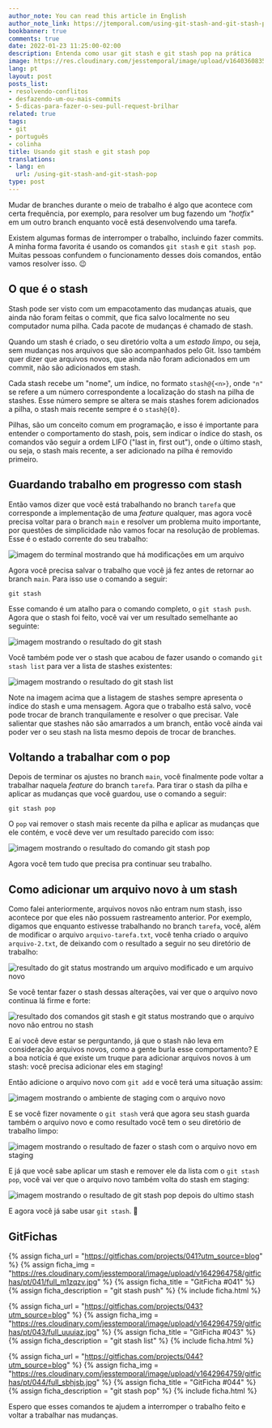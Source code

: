 ```yaml
---
author_note: You can read this article in English
author_note_link: https://jtemporal.com/using-git-stash-and-git-stash-pop
bookbanner: true
comments: true
date: 2022-01-23 11:25:00-02:00
description: Entenda como usar git stash e git stash pop na prática
image: https://res.cloudinary.com/jesstemporal/image/upload/v1640360835/covers/colinha_igmf4s.png
lang: pt
layout: post
posts_list:
- resolvendo-conflitos
- desfazendo-um-ou-mais-commits
- 5-dicas-para-fazer-o-seu-pull-request-brilhar
related: true
tags:
- git
- português
- colinha
title: Usando git stash e git stash pop
translations:
- lang: en
  url: /using-git-stash-and-git-stash-pop
type: post
---
```


Mudar de branches durante o meio de trabalho é algo que acontece com certa frequência, por exemplo, para resolver um bug fazendo um _"hotfix"_ em um outro branch enquanto você está desenvolvendo uma tarefa.

Existem algumas formas de interromper o trabalho, incluindo fazer commits. A minha forma favorita é usando os comandos `git stash` e `git stash pop`. Muitas pessoas confundem o funcionamento desses dois comandos, então vamos resolver isso. 😉

## O que é o stash

Stash pode ser visto com um empacotamento das mudanças atuais, que ainda não foram feitas o commit, que fica salvo localmente no seu computador numa pilha. Cada pacote de mudanças é chamado de stash.

Quando um stash é criado, o seu diretório volta a um _estado limpo_, ou seja, sem mudanças nos arquivos que são acompanhados pelo Git. Isso também quer dizer que arquivos novos, que ainda não foram adicionados em um commit, não são adicionados em stash.

Cada stash recebe um "nome", um índice, no formato `stash@{<n>}`, onde `"n"` se refere a um número correspondente a localização do stash na pilha de stashes. Esse número sempre se altera se mais stashes forem adicionados a pilha, o stash mais recente sempre é o `stash@{0}`.

Pilhas, são um conceito comum em programação, e isso é importante para entender o comportamento do stash, pois, sem indicar o índice do stash, os comandos vão seguir a ordem LIFO ("last in, first out"), onde o último stash, ou seja, o stash mais recente, a ser adicionado na pilha é removido primeiro.

## Guardando trabalho em progresso com stash

Então vamos dizer que você está trabalhando no branch `tarefa` que corresponde a implementação de uma _feature_ qualquer, mas agora você precisa voltar para o branch `main` e resolver um problema muito importante, por questões de simplicidade não vamos focar na resolução de problemas. Esse é o estado corrente do seu trabalho:

![imagem do terminal mostrando que há modificações em um arquivo](https://res.cloudinary.com/jesstemporal/image/upload/v1642978865/git-stash/git-status-trabalho-em-adamento_xueuh5.png)

Agora você precisa salvar o trabalho que você já fez antes de retornar ao branch `main`. Para isso use o comando a seguir:

```console
git stash
```

Esse comando é um atalho para o comando completo, o `git stash push`. Agora que o stash foi feito, você vai ver um resultado semelhante ao seguinte:

![imagem mostrando o resultado do git stash](https://res.cloudinary.com/jesstemporal/image/upload/v1642978866/git-stash/resultado-comando-git-stash_p1e7cy.png)

Você também pode ver o stash que acabou de fazer usando o comando `git stash list` para ver a lista de stashes existentes:

![imagem mostrando o resultado do git stash list](https://res.cloudinary.com/jesstemporal/image/upload/v1642978866/git-stash/resultado-comando-git-stash-list_l1we2r.png)

Note na imagem acima que a listagem de stashes sempre apresenta o índice do stash e uma mensagem. Agora que o trabalho está salvo, você pode trocar de branch tranquilamente e resolver o que precisar. Vale salientar que stashes não são amarrados a um branch, então você ainda vai poder ver o seu stash na lista mesmo depois de trocar de branches.

## Voltando a trabalhar com o pop

Depois de terminar os ajustes no branch `main`, você finalmente pode voltar a trabalhar naquela _feature_ do branch `tarefa`. Para tirar o stash da pilha e aplicar as mudanças que você guardou, use o comando a seguir:

```console
git stash pop
```

O `pop` vai remover o stash mais recente da pilha e aplicar as mudanças que ele contém, e você deve ver um resultado parecido com isso:

![imagem mostrando o resultado do comando git stash pop](https://res.cloudinary.com/jesstemporal/image/upload/v1642978866/git-stash/resutlado-comando-git-stash-pop_x2jzwj.png)

Agora você tem tudo que precisa pra continuar seu trabalho.

## Como adicionar um arquivo novo à um stash

Como falei anteriormente, arquivos novos não entram num stash, isso acontece por que eles não possuem rastreamento anterior. Por exemplo, digamos que enquanto estivesse trabalhando no branch `tarefa`, você, além de modificar o arquivo `arquivo-tarefa.txt`, você tenha criado o arquivo `arquivo-2.txt`, de deixando com o resultado a seguir no seu diretório de trabalho:

![resultado do git status mostrando um arquivo modificado e um arquivo novo](https://res.cloudinary.com/jesstemporal/image/upload/v1642978866/git-stash/git-status-trabalho-em-adamento-arquivo-novo_sjrj2c.png)

Se você tentar fazer o stash dessas alterações, vai ver que o arquivo novo continua lá firme e forte:

![resultado dos comandos git stash e git status mostrando que o arquivo novo não entrou no stash](https://res.cloudinary.com/jesstemporal/image/upload/v1642978866/git-stash/git-stash-falha-adiocionar-arquivo-novo_fhd9yy.png)

E aí você deve estar se perguntando, já que o stash não leva em consideração arquivos novos, como a gente burla esse comportamento? E a boa notícia é que existe um truque para adicionar arquivos novos à um stash: você precisa adicionar eles em staging!

Então adicione o arquivo novo com `git add` e você terá uma situação assim:

![imagem mostrando o ambiente de staging com o arquivo novo](https://res.cloudinary.com/jesstemporal/image/upload/v1642979696/git-stash/resultado-adicionar-o-arquivo-novo-em-staging_v5mpo3.png)

E se você fizer novamente o `git stash` verá que agora seu stash guarda também o arquivo novo e como resultado você tem o seu diretório de trabalho limpo:

![imagem mostrando o resultado de fazer o stash com o arquivo novo em staging](https://res.cloudinary.com/jesstemporal/image/upload/v1642979695/git-stash/resultado-stash-salvando-tambem-o-arquivo-novo_rigmpz.png)

E já que você sabe aplicar um stash e remover ele da lista com o `git stash pop`, você vai ver que o arquivo novo também volta do stash em staging:

![imagem mostrando o resultado de git stash pop depois do ultimo stash](https://res.cloudinary.com/jesstemporal/image/upload/v1642980009/git-stash/resultado-git-stash-pop-com-arquivo-novo-em-staging_utlsqy.png)

E agora você já sabe usar `git stash`. 🎉

## GitFichas

{% assign ficha_url = "https://gitfichas.com/projects/041?utm_source=blog" %}
{% assign ficha_img = "https://res.cloudinary.com/jesstemporal/image/upload/v1642964758/gitfichas/pt/041/full_m1zqzv.jpg" %}
{% assign ficha_title = "GitFicha #041" %}
{% assign ficha_description = "git stash push" %}
{% include ficha.html %}

{% assign ficha_url = "https://gitfichas.com/projects/043?utm_source=blog" %}
{% assign ficha_img = "https://res.cloudinary.com/jesstemporal/image/upload/v1642964759/gitfichas/pt/043/full_uuuiaz.jpg" %}
{% assign ficha_title = "GitFicha #043" %}
{% assign ficha_description = "git stash list" %}
{% include ficha.html %}

{% assign ficha_url = "https://gitfichas.com/projects/044?utm_source=blog" %}
{% assign ficha_img = "https://res.cloudinary.com/jesstemporal/image/upload/v1642964759/gitfichas/pt/044/full_sbhjsb.jpg" %}
{% assign ficha_title = "GitFicha #044" %}
{% assign ficha_description = "git stash pop" %}
{% include ficha.html %}

Espero que esses comandos te ajudem a interromper o trabalho feito e voltar a trabalhar nas mudanças.